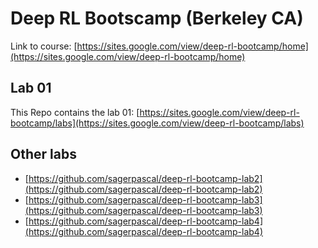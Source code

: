 # Deep RL Bootscamp (Berkeley CA)

Link to course: [https://sites.google.com/view/deep-rl-bootcamp/home](https://sites.google.com/view/deep-rl-bootcamp/home)

## Lab 01

This Repo contains the lab 01: [https://sites.google.com/view/deep-rl-bootcamp/labs](https://sites.google.com/view/deep-rl-bootcamp/labs)

## Other labs
- [https://github.com/sagerpascal/deep-rl-bootcamp-lab2](https://github.com/sagerpascal/deep-rl-bootcamp-lab2)
- [https://github.com/sagerpascal/deep-rl-bootcamp-lab3](https://github.com/sagerpascal/deep-rl-bootcamp-lab3)
- [https://github.com/sagerpascal/deep-rl-bootcamp-lab4](https://github.com/sagerpascal/deep-rl-bootcamp-lab4)
